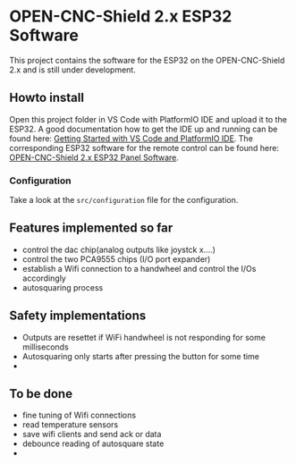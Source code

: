 # OPEN-CNC-Shield 2.x ESP32 Software

This project contains the software for the ESP32 on the OPEN-CNC-Shield 2.x and is still under development.

## Howto install
Open this project folder in VS Code with PlatformIO IDE and upload it to the ESP32. A good documentation how to get the IDE up and running can be found here:
[Getting Started with VS Code and PlatformIO IDE](https://randomnerdtutorials.com/vs-code-platformio-ide-esp32-esp8266-arduino/).
The corresponding ESP32 software for the remote control can be found here: [OPEN-CNC-Shield 2.x ESP32 Panel Software](https://github.com/timo1235/-ocs2.x-esp32-panel-software-).

### Configuration
Take a look at the `src/configuration` file for the configuration.

## Features implemented so far
- control the dac chip(analog outputs like joystck x....)
- control the two PCA9555 chips (I/O port expander)
- establish a Wifi connection to a handwheel and control the I/Os accordingly
- autosquaring process

## Safety implementations
- Outputs are resettet if WiFi handwheel is not responding for some milliseconds
- Autosquaring only starts after pressing the button for some time
- 

## To be done
- fine tuning of Wifi connections
- read temperature sensors
- save wifi clients and send ack or data
- debounce reading of autosquare state
- 